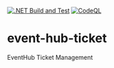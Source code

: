 [![.NET Build and Test](https://github.com/hdisma/event-hub-ticket/actions/workflows/dotnet-build-and-test.yml/badge.svg)](https://github.com/hdisma/event-hub-ticket/actions/workflows/dotnet-build-and-test.yml)
[![CodeQL](https://github.com/hdisma/event-hub-ticket/actions/workflows/codeql-csharp.yml/badge.svg)](https://github.com/hdisma/event-hub-ticket/actions/workflows/codeql-csharp.yml)

# event-hub-ticket
 EventHub Ticket Management
